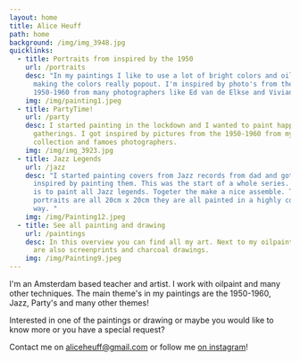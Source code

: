 ```yaml
---
layout: home
title: Alice Heuff
path: home
background: /img/img_3948.jpg
quicklinks:
  - title: Portraits from inspired by the 1950
    url: /portraits
    desc: "In my paintings I like to use a lot of bright colors and oilpaint is
      making the colors really popout. I'm inspired by photo's from the
      1950-1960 from many photographers like Ed van de Elkse and Vivian Mayer. "
    img: /img/painting1.jpeg
  - title: PartyTime!
    url: /party
    desc: I started painting in the lockdown and I wanted to paint happy and funny
      gatherings. I got inspired by pictures from the 1950-1960 from my personal
      collection and famoes photographers.
    img: /img/img_3923.jpg
  - title: Jazz Legends
    url: /jazz
    desc: "I started painting covers from Jazz records from dad and got really
      inspired by painting them. This was the start of a whole series. My goal
      is to paint all Jazz legends. Togeter the make a nice assemble. The
      portraits are all 20cm x 20cm they are all painted in a highly contrast
      way. "
    img: /img/Painting12.jpeg
  - title: See all painting and drawing
    url: /paintings
    desc: In this overview you can find all my art. Next to my oilpaintings there
      are also screenprints and charcoal drawings.
    img: /img/Painting9.jpeg
---
```

I'm an Amsterdam based teacher and artist. I work with oilpaint and many other techniques. The main theme's in my paintings are the 1950-1960, Jazz,  Party's and many other themes! 

Interested in one of the paintings or drawing or maybe you would like to know more or you have a special request?

Contact me on [aliceheuff@gmail.com](aliceheuff@gmail.com) or follow me [on instagram](https://www.instagram.com/alice_heuff/)!